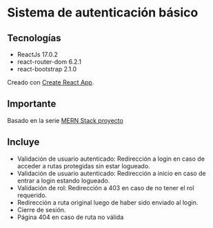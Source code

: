 # Sistema de autenticación básico

## Tecnologías
- ReactJs 17.0.2
- react-router-dom 6.2.1
- react-bootstrap 2.1.0

Creado con [Create React App](https://github.com/facebook/create-react-app).

## Importante
Basado en la serie [MERN Stack proyecto](https://www.youtube.com/playlist?list=PLdcAPGja1uw0LSn7kx-Plj76x8UZZLgz9)

## Incluye
- Validación de usuario autenticado: Redirección a login en caso de acceder a rutas protegidas sin estar logueado.
- Validación de usuario autenticado: Redirección a inicio en caso de entrar a login estando logueado.
- Validación de rol: Redirección a 403 en caso de no tener el rol requerido.
- Redirección a ruta original luego de haber sido enviado al login.
- Cierre de sesión.
- Página 404 en caso de ruta no válida